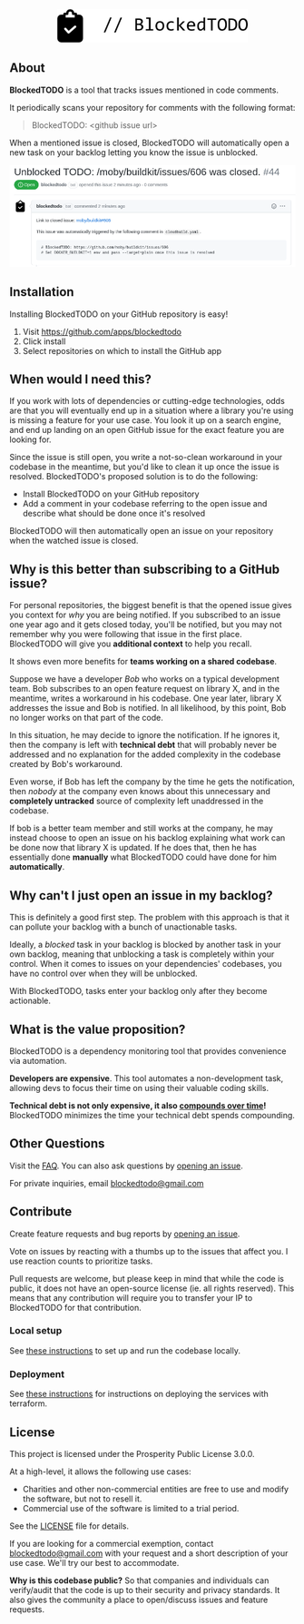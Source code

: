 <p align="center">
    <img src="./docs/blockedtodo-logo-banner.svg" alt="BlockedTODO" width="336">
</p>

## About

**BlockedTODO** is a tool that tracks issues mentioned in code comments.

It periodically scans your repository for comments with the following format:

> BlockedTODO: \<github issue url\>

When a mentioned issue is closed, BlockedTODO will automatically open a new task on your backlog letting you know the issue is unblocked.

![Screenshot of a task automatically created by BlockedTODO](./docs/task-screenshot.png)

## Installation
Installing BlockedTODO on your GitHub repository is easy!

1. Visit https://github.com/apps/blockedtodo
2. Click install
3. Select repositories on which to install the GitHub app

## When would I need this?
If you work with lots of dependencies or cutting-edge technologies, odds are that you will eventually end up in a situation where a library you're using is missing a feature for your use case. You look it up on a search engine, and end up landing on an open GitHub issue for the exact feature you are looking for.

Since the issue is still open, you write a not-so-clean workaround in your codebase in the meantime, but you'd like to clean it up once the issue is resolved. BlockedTODO's proposed solution is to do the following:

- Install BlockedTODO on your GitHub repository
- Add a comment in your codebase referring to the open issue and describe what should be done once it's resolved

BlockedTODO will then automatically open an issue on your repository when the watched issue is closed.

## Why is this better than subscribing to a GitHub issue?
For personal repositories, the biggest benefit is that the opened issue gives you context for _why_ you are being notified.
If you subscribed to an issue one year ago and it gets closed today, you'll be notified, but you may not remember why you were following that issue in the first place. BlockedTODO will give you **additional context** to help you recall.

It shows even more benefits for **teams working on a shared codebase**.

Suppose we have a developer _Bob_ who works on a typical development team. Bob subscribes to an open feature request on library X, and in the meantime, writes a workaround in his codebase. One year later, library X addresses the issue and Bob is notified. In all likelihood, by this point, Bob no longer works on that part of the code.

In this situation, he may decide to ignore the notification. If he ignores it, then the company is left with **technical debt** that will probably never be addressed and no explanation for the added complexity in the codebase created by Bob's workaround.

Even worse, if Bob has left the company by the time he gets the notification, then _nobody_ at the company even knows about this unnecessary and **completely untracked** source of complexity left unaddressed in the codebase.

If bob is a better team member and still works at the company, he may instead choose to open an issue on his backlog explaining what work can be done now that library X is updated. If he does that, then he has essentially done **manually** what BlockedTODO could have done for him **automatically**.

## Why can't I just open an issue in my backlog?
This is definitely a good first step. The problem with this approach is that it can pollute your backlog with a bunch of unactionable tasks.

Ideally, a _blocked_ task in your backlog is blocked by another task in your own backlog, meaning that unblocking a task is completely within your control. When it comes to issues on your dependencies' codebases, you have no control over when they will be unblocked.

With BlockedTODO, tasks enter your backlog only after they become actionable.

## What is the value proposition?
BlockedTODO is a dependency monitoring tool that provides convenience via automation.

**Developers are expensive**. This tool automates a non-development task, allowing devs to focus their time on using their valuable coding skills.

**Technical debt is not only expensive, it also [compounds over time](https://dev.to/dealeron/what-s-the-interest-on-your-technical-debt-4pon)!** BlockedTODO minimizes the time your technical debt spends compounding.

## Other Questions
Visit the [FAQ](./docs/faq.md). You can also ask questions by [opening an issue](https://github.com/BlockedTODO/BlockedTODO/issues/new).

For private inquiries, email blockedtodo@gmail.com

## Contribute
Create feature requests and bug reports by [opening an issue](https://github.com/BlockedTODO/BlockedTODO/issues/new).

Vote on issues by reacting with a thumbs up to the issues that affect you. I use reaction counts to prioritize tasks.

Pull requests are welcome, but please keep in mind that while the code is public, it does not have an open-source license (ie. all rights reserved). This means that any contribution will require you to transfer your IP to BlockedTODO for that contribution.

### Local setup
See [these instructions](./docs/dev_setup.md) to set up and run the codebase locally.

### Deployment
See [these instructions](./docs/deployment.md) for instructions on deploying the services with terraform.

## License

This project is licensed under the Prosperity Public License 3.0.0.

At a high-level, it allows the following use cases:

- Charities and other non-commercial entities are free to use and modify the software, but not to resell it.
- Commercial use of the software is limited to a trial period.

See the [LICENSE](./LICENSE.md) file for details.

If you are looking for a commercial exemption, contact blockedtodo@gmail.com with your request and a short description of your use case. We'll try our best to accommodate.

**Why is this codebase public?** So that companies and individuals can verify/audit that the code is up to their security and privacy standards. It also gives the community a place to open/discuss issues and feature requests.
